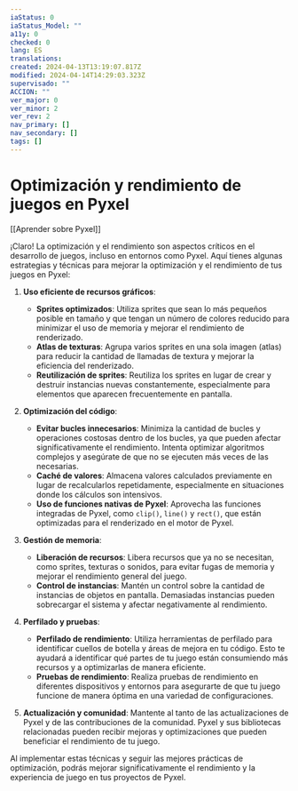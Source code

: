 ```yaml
---
iaStatus: 0
iaStatus_Model: ""
a11y: 0
checked: 0
lang: ES
translations: 
created: 2024-04-13T13:19:07.817Z
modified: 2024-04-14T14:29:03.323Z
supervisado: ""
ACCION: ""
ver_major: 0
ver_minor: 2
ver_rev: 2
nav_primary: []
nav_secondary: []
tags: []
---
```

# Optimización y rendimiento de juegos en Pyxel

[[Aprender sobre Pyxel]]

 ¡Claro! La optimización y el rendimiento son aspectos críticos en el desarrollo de juegos, incluso en entornos como Pyxel. Aquí tienes algunas estrategias y técnicas para mejorar la optimización y el rendimiento de tus juegos en Pyxel:

1. **Uso eficiente de recursos gráficos**:
   - **Sprites optimizados**: Utiliza sprites que sean lo más pequeños posible en tamaño y que tengan un número de colores reducido para minimizar el uso de memoria y mejorar el rendimiento de renderizado.
   - **Atlas de texturas**: Agrupa varios sprites en una sola imagen (atlas) para reducir la cantidad de llamadas de textura y mejorar la eficiencia del renderizado.
   - **Reutilización de sprites**: Reutiliza los sprites en lugar de crear y destruir instancias nuevas constantemente, especialmente para elementos que aparecen frecuentemente en pantalla.

2. **Optimización del código**:
   - **Evitar bucles innecesarios**: Minimiza la cantidad de bucles y operaciones costosas dentro de los bucles, ya que pueden afectar significativamente el rendimiento. Intenta optimizar algoritmos complejos y asegúrate de que no se ejecuten más veces de las necesarias.
   - **Caché de valores**: Almacena valores calculados previamente en lugar de recalcularlos repetidamente, especialmente en situaciones donde los cálculos son intensivos.
   - **Uso de funciones nativas de Pyxel**: Aprovecha las funciones integradas de Pyxel, como `clip()`, `line()` y `rect()`, que están optimizadas para el renderizado en el motor de Pyxel.

3. **Gestión de memoria**:
   - **Liberación de recursos**: Libera recursos que ya no se necesitan, como sprites, texturas o sonidos, para evitar fugas de memoria y mejorar el rendimiento general del juego.
   - **Control de instancias**: Mantén un control sobre la cantidad de instancias de objetos en pantalla. Demasiadas instancias pueden sobrecargar el sistema y afectar negativamente al rendimiento.

4. **Perfilado y pruebas**:
   - **Perfilado de rendimiento**: Utiliza herramientas de perfilado para identificar cuellos de botella y áreas de mejora en tu código. Esto te ayudará a identificar qué partes de tu juego están consumiendo más recursos y a optimizarlas de manera eficiente.
   - **Pruebas de rendimiento**: Realiza pruebas de rendimiento en diferentes dispositivos y entornos para asegurarte de que tu juego funcione de manera óptima en una variedad de configuraciones.

5. **Actualización y comunidad**: Mantente al tanto de las actualizaciones de Pyxel y de las contribuciones de la comunidad. Pyxel y sus bibliotecas relacionadas pueden recibir mejoras y optimizaciones que pueden beneficiar el rendimiento de tu juego.

Al implementar estas técnicas y seguir las mejores prácticas de optimización, podrás mejorar significativamente el rendimiento y la experiencia de juego en tus proyectos de Pyxel.